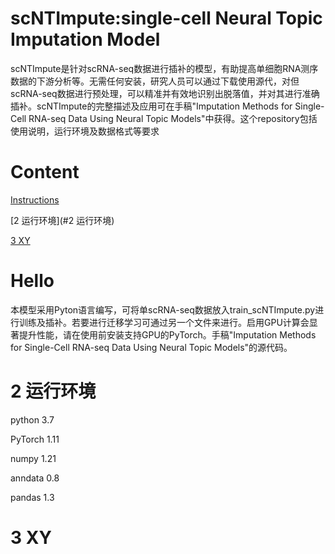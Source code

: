# scNTImpute:single-cell Neural Topic Imputation Model
scNTImpute是针对scRNA-seq数据进行插补的模型，有助提高单细胞RNA测序数据的下游分析等。无需任何安装，研究人员可以通过下载使用源代，对但scRNA-seq数据进行预处理，可以精准并有效地识别出脱落值，并对其进行准确插补。scNTImpute的完整描述及应用可在手稿"Imputation Methods for Single-Cell RNA-seq Data Using Neural Topic Models"中获得。这个repository包括使用说明，运行环境及数据格式等要求
# Content
[Instructions](#instructions)

[2 运行环境](#2 运行环境)

[3 XY](#xy)

# Hello
本模型采用Pyton语言编写，可将单scRNA-seq数据放入train_scNTImpute.py进行训练及插补。若要进行迁移学习可通过另一个文件来进行。启用GPU计算会显著提升性能，请在使用前安装支持GPU的PyTorch。手稿"Imputation Methods for Single-Cell RNA-seq Data Using Neural Topic Models"的源代码。

# 2 运行环境
python 3.7

PyTorch 1.11

numpy 1.21

anndata 0.8

pandas 1.3

# 3 XY
